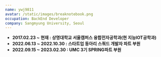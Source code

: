 ```yaml
---
name: ywj9811
avatar: /static/images/breaknotebook.png
occupation: BackEnd Developer
company: Sangmyung University, Seoul
---
```


- **2017.02.23 ~ 현재 : 상명대학교 서울캠퍼스 융합전자공학과(현 지능IOT공학과)**
- **2022.06.13 ~ 2022.10.30 : 스타트업 동아리 스쿼드 개발자 파트 부원**
- **2022.09.15 ~ 2023.02.30 : UMC 3기 SPRING파트 부원**
